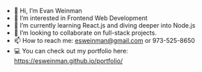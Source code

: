 - 👋 Hi, I’m Evan Weinman
- 👀 I’m interested in Frontend Web Development
- 🌱 I’m currently learning React.js and diving deeper into Node.js
- 💞️ I’m looking to collaborate on full-stack projects.
- 📫 How to reach me: esweinman@gmail.com or 973-525-8650
- 💻 You can check out my portfolio here: https://esweinman.github.io/portfolio/

